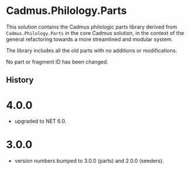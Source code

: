 # Cadmus.Philology.Parts

This solution contains the Cadmus philologic parts library derived from `Cadmus.Philology.Parts` in the core Cadmus solution, in the context of the general refactoring towards a more streamlined and modular system.

The library includes all the old parts with no additions or modifications.

No part or fragment ID has been changed.

## History

# 4.0.0

- upgraded to NET 6.0.

# 3.0.0

- version numbers bumped to 3.0.0 (parts) and 2.0.0 (seeders).
